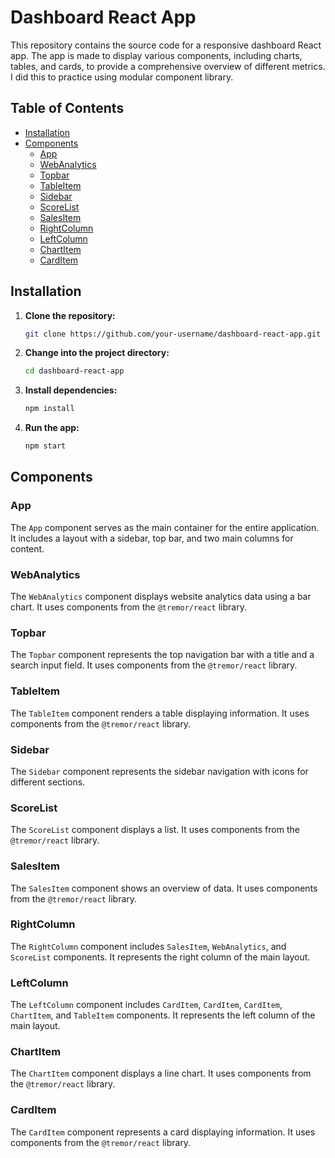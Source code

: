 # Dashboard React App

This repository contains the source code for a responsive dashboard React app. The app is made to display various components, including charts, tables, and cards, to provide a comprehensive overview of different metrics. I did this to practice using modular component library.

## Table of Contents

-   [Installation](#installation)
-   [Components](#components)
    -   [App](#app)
    -   [WebAnalytics](#webanalytics)
    -   [Topbar](#topbar)
    -   [TableItem](#tableitem)
    -   [Sidebar](#sidebar)
    -   [ScoreList](#scorelist)
    -   [SalesItem](#salesitem)
    -   [RightColumn](#rightcolumn)
    -   [LeftColumn](#leftcolumn)
    -   [ChartItem](#chartitem)
    -   [CardItem](#carditem)

## Installation

1. **Clone the repository:**

    ```bash
    git clone https://github.com/your-username/dashboard-react-app.git
    ```

2. **Change into the project directory:**

    ```bash
    cd dashboard-react-app
    ```

3. **Install dependencies:**

    ```bash
    npm install
    ```

4. **Run the app:**
    ```bash
    npm start
    ```

## Components

### App

The `App` component serves as the main container for the entire application. It includes a layout with a sidebar, top bar, and two main columns for content.

### WebAnalytics

The `WebAnalytics` component displays website analytics data using a bar chart. It uses components from the `@tremor/react` library.

### Topbar

The `Topbar` component represents the top navigation bar with a title and a search input field. It uses components from the `@tremor/react` library.

### TableItem

The `TableItem` component renders a table displaying information. It uses components from the `@tremor/react` library.

### Sidebar

The `Sidebar` component represents the sidebar navigation with icons for different sections.

### ScoreList

The `ScoreList` component displays a list. It uses components from the `@tremor/react` library.

### SalesItem

The `SalesItem` component shows an overview of data. It uses components from the `@tremor/react` library.

### RightColumn

The `RightColumn` component includes `SalesItem`, `WebAnalytics`, and `ScoreList` components. It represents the right column of the main layout.

### LeftColumn

The `LeftColumn` component includes `CardItem`, `CardItem`, `CardItem`, `ChartItem`, and `TableItem` components. It represents the left column of the main layout.

### ChartItem

The `ChartItem` component displays a line chart. It uses components from the `@tremor/react` library.

### CardItem

The `CardItem` component represents a card displaying information. It uses components from the `@tremor/react` library.
